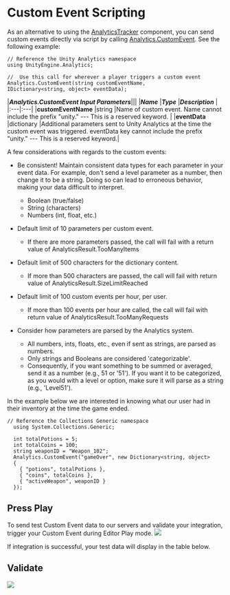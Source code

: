 Custom Event Scripting
=============

As an alternative to using the [AnalyticsTracker](UnityAnalyticsAnalyticsTracker) component, you can send custom events directly via script by calling [Analytics.CustomEvent](ScriptRef:Analytics.Analytics.CustomEvent). See the following example:


````
// Reference the Unity Analytics namespace
using UnityEngine.Analytics;

//  Use this call for wherever a player triggers a custom event
Analytics.CustomEvent(string customEventName,
IDictionary<string, object> eventData);
````

|**_Analytics.CustomEvent Input Parameters_**|||
|**_Name_** |**_Type_** |**_Description_** |
|:---|:---|
|__customEventName__ |string |Name of custom event. Name cannot include the prefix "unity." --- This is a reserved keyword. |
|__eventData__ |dictionary |Additional parameters sent to Unity Analytics at the time the custom event was triggered. eventData key cannot include the prefix "unity." --- This is a reserved keyword.|

A few considerations with regards to the custom events:

* Be consistent! Maintain consistent data types for each parameter in your event data. For example, don't send a level parameter as a number, then change it to be a string. Doing so can lead to erroneous behavior, making your data difficult to interpret.
    * Boolean (true/false)
    * String (characters)
    * Numbers (int, float, etc.)

* Default limit of 10 parameters per custom event.
    * If there are more parameters passed, the call will fail with a return value of AnalyticsResult.TooManyItems
* Default limit of 500 characters for the dictionary content.  
    * If more than 500 characters are passed, the call will fail with return value of AnalyticsResult.SizeLimitReached
* Default limit of 100 custom events per hour, per user.
    * If more than 100 events per hour are called, the call will fail with return value of AnalyticsResult.TooManyRequests
* Consider how parameters are parsed by the Analytics system.
    * All numbers, ints, floats, etc., even if sent as strings, are parsed as numbers.
    * Only strings and Booleans are considered 'categorizable'.
    * Consequently, if you want something to be summed or averaged, send it as a number (e.g., 51 or '51'). If you want it to be categorized, as you would with a level or option, make sure it will parse as a string (e.g., 'Level51').

In the example below we are interested in knowing what our user had in their inventory at the time the game ended. 


````
// Reference the Collections Generic namespace
  using System.Collections.Generic;

  int totalPotions = 5;
  int totalCoins = 100;
  string weaponID = "Weapon_102";
  Analytics.CustomEvent("gameOver", new Dictionary<string, object>
  {
    { "potions", totalPotions },
    { "coins", totalCoins },
    { "activeWeapon", weaponID }
  });
````

Press Play 
----------
To send test Custom Event data to our servers and validate your integration, trigger your Custom Event during Editor Play mode. 
![](../uploads/Main/AnalyticsPlayGame.gif)

If integration is successful, your test data will display in the table below.


Validate
--------
![](../uploads/Main/AnalyticsValidate.png)

